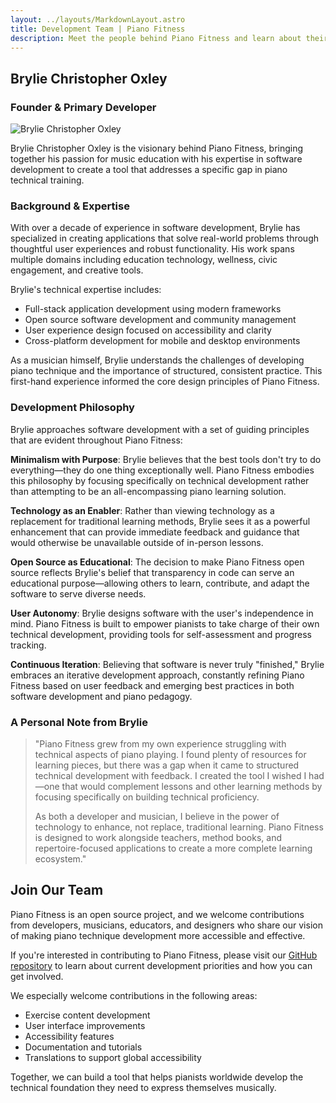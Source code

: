 ```yaml
---
layout: ../layouts/MarkdownLayout.astro
title: Development Team | Piano Fitness
description: Meet the people behind Piano Fitness and learn about their vision and expertise
---
```


## Brylie Christopher Oxley
### Founder & Primary Developer

![Brylie Christopher Oxley](https://via.placeholder.com/150)

Brylie Christopher Oxley is the visionary behind Piano Fitness, bringing together his passion for music education with his expertise in software development to create a tool that addresses a specific gap in piano technical training.

### Background & Expertise

With over a decade of experience in software development, Brylie has specialized in creating applications that solve real-world problems through thoughtful user experiences and robust functionality. His work spans multiple domains including education technology, wellness, civic engagement, and creative tools.

Brylie's technical expertise includes:

- Full-stack application development using modern frameworks
- Open source software development and community management
- User experience design focused on accessibility and clarity
- Cross-platform development for mobile and desktop environments

As a musician himself, Brylie understands the challenges of developing piano technique and the importance of structured, consistent practice. This first-hand experience informed the core design principles of Piano Fitness.

### Development Philosophy

Brylie approaches software development with a set of guiding principles that are evident throughout Piano Fitness:

**Minimalism with Purpose**: Brylie believes that the best tools don't try to do everything—they do one thing exceptionally well. Piano Fitness embodies this philosophy by focusing specifically on technical development rather than attempting to be an all-encompassing piano learning solution.

**Technology as an Enabler**: Rather than viewing technology as a replacement for traditional learning methods, Brylie sees it as a powerful enhancement that can provide immediate feedback and guidance that would otherwise be unavailable outside of in-person lessons.

**Open Source as Educational**: The decision to make Piano Fitness open source reflects Brylie's belief that transparency in code can serve an educational purpose—allowing others to learn, contribute, and adapt the software to serve diverse needs.

**User Autonomy**: Brylie designs software with the user's independence in mind. Piano Fitness is built to empower pianists to take charge of their own technical development, providing tools for self-assessment and progress tracking.

**Continuous Iteration**: Believing that software is never truly "finished," Brylie embraces an iterative development approach, constantly refining Piano Fitness based on user feedback and emerging best practices in both software development and piano pedagogy.

### A Personal Note from Brylie

> "Piano Fitness grew from my own experience struggling with technical aspects of piano playing. I found plenty of resources for learning pieces, but there was a gap when it came to structured technical development with feedback. I created the tool I wished I had—one that would complement lessons and other learning methods by focusing specifically on building technical proficiency.
> 
> As both a developer and musician, I believe in the power of technology to enhance, not replace, traditional learning. Piano Fitness is designed to work alongside teachers, method books, and repertoire-focused applications to create a more complete learning ecosystem."

## Join Our Team

Piano Fitness is an open source project, and we welcome contributions from developers, musicians, educators, and designers who share our vision of making piano technique development more accessible and effective.

If you're interested in contributing to Piano Fitness, please visit our [GitHub repository](https://github.com/brylie/piano-fitness-app) to learn about current development priorities and how you can get involved.

We especially welcome contributions in the following areas:

- Exercise content development
- User interface improvements
- Accessibility features
- Documentation and tutorials
- Translations to support global accessibility

Together, we can build a tool that helps pianists worldwide develop the technical foundation they need to express themselves musically.
